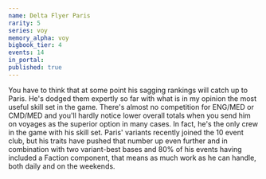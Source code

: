 ```yaml
---
name: Delta Flyer Paris
rarity: 5
series: voy
memory_alpha: voy
bigbook_tier: 4
events: 14
in_portal:
published: true
---
```


You have to think that at some point his sagging rankings will catch up to Paris. He's dodged them expertly so far with what is in my opinion the most useful skill set in the game. There's almost no competition for ENG/MED or CMD/MED and you'll hardly notice lower overall totals when you send him on voyages as the superior option in many cases. In fact, he's the only crew in the game with his skill set. Paris' variants recently joined the 10 event club, but his traits have pushed that number up even further and in combination with two variant-best bases and 80% of his events having included a Faction component, that means as much work as he can handle, both daily and on the weekends.
